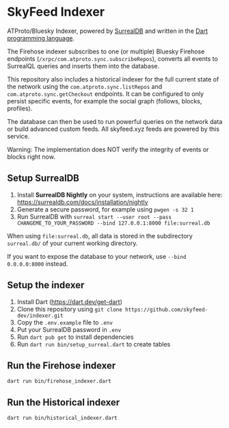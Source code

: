 # SkyFeed Indexer

ATProto/Bluesky Indexer, powered by [SurrealDB](https://github.com/surrealdb/surrealdb) and written in the [Dart programming language](https://dart.dev/).

The Firehose indexer subscribes to one (or multiple) Bluesky Firehose endpoints (`/xrpc/com.atproto.sync.subscribeRepos`), converts all events to SurrealQL queries and inserts them into the database.

This repository also includes a historical indexer for the full current state of the network using the `com.atproto.sync.listRepos` and `com.atproto.sync.getCheckout` endpoints. It can be configured to only persist specific events, for example the social graph (follows, blocks, profiles).

The database can then be used to run powerful queries on the network data or build advanced custom feeds. All skyfeed.xyz feeds are powered by this service.

Warning: The implementation does NOT verify the integrity of events or blocks right now.

## Setup SurrealDB

1. Install **SurrealDB Nightly** on your system, instructions are available here: https://surrealdb.com/docs/installation/nightly
2. Generate a secure password, for example using `pwgen -s 32 1`
3. Run SurrealDB with `surreal start --user root --pass CHANGEME_TO_YOUR_PASSWORD --bind 127.0.0.1:8000 file:surreal.db`

When using `file:surreal.db`, all data is stored in the subdirectory `surreal.db/` of your current working directory.

If you want to expose the database to your network, use `--bind 0.0.0.0:8000` instead.

## Setup the indexer

1. Install Dart (https://dart.dev/get-dart)
2. Clone this repository using `git clone https://github.com/skyfeed-dev/indexer.git`
3. Copy the `.env.example` file to `.env`
4. Put your SurrealDB password in `.env`
5. Run `dart pub get` to install dependencies
6. Run `dart run bin/setup_surreal.dart` to create tables

## Run the Firehose indexer

`dart run bin/firehose_indexer.dart`

## Run the Historical indexer

`dart run bin/historical_indexer.dart`
